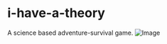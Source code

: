 # i-have-a-theory
A science based adventure-survival game.
![Image](https://github.com/OshanIvantha/i-have-a-theory/blob/master/Air%20for%20Android%20(Original%20version)/Resources/Resized%20-%202560x1440_135px/bg_name.jpg)
